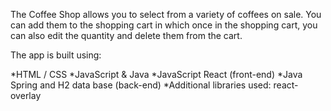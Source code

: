 The Coffee Shop allows you to select from a variety of coffees on sale. You can add them to the shopping cart in which
once in the shopping cart, you can also edit the quantity and delete them from the cart.

The app is built using:

*HTML / CSS
*JavaScript & Java
*JavaScript React (front-end)
*Java Spring and H2 data base (back-end)
*Additional libraries used: react-overlay
